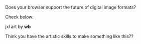 Does your browser support the future of digital image formats?

Check below:

jxl art by __wb__

Think you have the artistic skills to make something like this??
